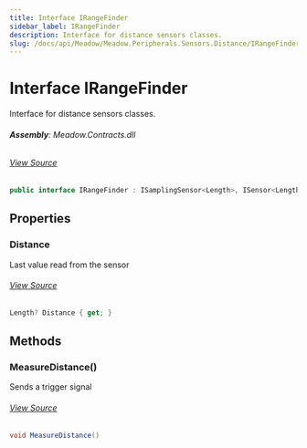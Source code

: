 ```yaml
---
title: Interface IRangeFinder
sidebar_label: IRangeFinder
description: Interface for distance sensors classes.
slug: /docs/api/Meadow/Meadow.Peripherals.Sensors.Distance/IRangeFinder
---
```

# Interface IRangeFinder
Interface for distance sensors classes.

###### **Assembly**: Meadow.Contracts.dll
###### [View Source](https://github.com/WildernessLabs/Meadow.Contracts.git/blob/develop/Source/Meadow.Contracts/Peripherals/Sensors/Distance/IRangeFinder.cs#L8)
```csharp title="Declaration"
public interface IRangeFinder : ISamplingSensor<Length>, ISensor<Length>, ISensor, ISamplingSensor
```
## Properties
### Distance
Last value read from the sensor
###### [View Source](https://github.com/WildernessLabs/Meadow.Contracts.git/blob/develop/Source/Meadow.Contracts/Peripherals/Sensors/Distance/IRangeFinder.cs#L18)
```csharp title="Declaration"
Length? Distance { get; }
```
## Methods
### MeasureDistance()
Sends a trigger signal
###### [View Source](https://github.com/WildernessLabs/Meadow.Contracts.git/blob/develop/Source/Meadow.Contracts/Peripherals/Sensors/Distance/IRangeFinder.cs#L13)
```csharp title="Declaration"
void MeasureDistance()
```
